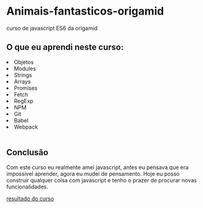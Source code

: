 <h1 color: #71B7FF>Animais-fantasticos-origamid</h1>
<p>curso de javascript ES6 da origamid</p>
<h2 color: #71B7FF>O que eu aprendi neste curso:</h2>
<li>Objetos</li>
<li>Modules</>
<li>Strings</li>
<li>Arrays</li>
<li>Promises</li>
<li>Fetch</li>
<li>RegExp</li>
<li>NPM</li>
<li>Git</li>
<li>Babel</li>
<li>Webpack</li>
<br>
<h2 color: #71B7FF>Conclusão</h2>
<p color: #f7f7f7>
  Com este curso eu realmente amei javascript, antes eu pensava que era impossivel aprender, agora eu mudei de pensamento.
  Hoje eu posso construir qualquer coisa com javascript e tenho o prazer de procurar novas funcionalidades.
</p>

[resultado do curso]()
